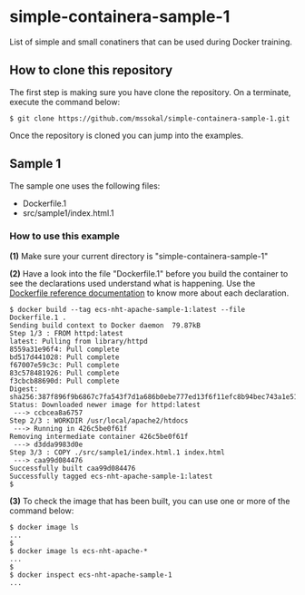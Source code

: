 # simple-containera-sample-1
List of simple and small conatiners that can be used during Docker training.

## How to clone this repository

The first step is making sure you have clone the repository. On a terminate, execute the command below:
```
$ git clone https://github.com/mssokal/simple-containera-sample-1.git
```

Once the repository is cloned you can jump into the examples.

## Sample 1

The sample one uses the following files:
- Dockerfile.1
- src/sample1/index.html.1


### How to use this example

**(1)** Make sure your current directory is "simple-containera-sample-1"

**(2)** Have a look into the file "Dockerfile.1" before you build the container to see the declarations used understand what is happening. Use the [Dockerfile reference documentation](https://docs.docker.com/engine/reference/builder/) to know more about each declaration.

```
$ docker build --tag ecs-nht-apache-sample-1:latest --file Dockerfile.1 .
Sending build context to Docker daemon  79.87kB
Step 1/3 : FROM httpd:latest
latest: Pulling from library/httpd
8559a31e96f4: Pull complete 
bd517d441028: Pull complete 
f67007e59c3c: Pull complete 
83c578481926: Pull complete 
f3cbcb88690d: Pull complete 
Digest: sha256:387f896f9b6867c7fa543f7d1a686b0ebe777ed13f6f11efc8b94bec743a1e51
Status: Downloaded newer image for httpd:latest
 ---> ccbcea8a6757
Step 2/3 : WORKDIR /usr/local/apache2/htdocs
 ---> Running in 426c5be0f61f
Removing intermediate container 426c5be0f61f
 ---> d3dda9983d0e
Step 3/3 : COPY ./src/sample1/index.html.1 index.html
 ---> caa99d084476
Successfully built caa99d084476
Successfully tagged ecs-nht-apache-sample-1:latest
$
```

**(3)** To check the image that has been built, you can use one or more of the command below:
```
$ docker image ls
...
$
$ docker image ls ecs-nht-apache-*
...
$
$ docker inspect ecs-nht-apache-sample-1
...
```

